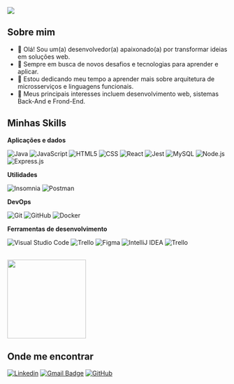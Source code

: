 ![](https://komarev.com/ghpvc/?username=Gusttavooll&color=006bed)

## Sobre mim

- 👋 Olá! Sou um(a) desenvolvedor(a) apaixonado(a) por transformar ideias em soluções web.
- 🤔 Sempre em busca de novos desafios e tecnologias para aprender e aplicar.
- 🌱 Estou dedicando meu tempo a aprender mais sobre arquitetura de microsserviços e linguagens funcionais.
- 🚀 Meus principais interesses incluem desenvolvimento web, sistemas Back-And e Frond-End.

## Minhas Skills

**Aplicações e dados**

![Java](https://img.shields.io/badge/-Java-333333?style=flat&logo=Java&logoColor=007396)
![JavaScript](https://img.shields.io/badge/-JavaScript-333333?style=flat&logo=javascript)
![HTML5](https://img.shields.io/badge/-HTML5-333333?style=flat&logo=HTML5)
![CSS](https://img.shields.io/badge/-CSS-333333?style=flat&logo=CSS3&logoColor=1572B6)
![React](https://img.shields.io/badge/-React-333333?style=flat&logo=react)
![Jest](https://img.shields.io/badge/-Jest-333333?style=flat&logo=jest)
![MySQL](https://img.shields.io/badge/-MySQL-333333?style=flat&logo=mysql)
![Node.js](https://img.shields.io/badge/-Node.js-333333?style=flat&logo=node.js)
![Express.js](https://img.shields.io/badge/-Express.js-333333?style=flat&logo=express)

**Utilidades**

![Insomnia](https://img.shields.io/badge/-Insomnia-333333?style=flat&logo=insomnia)
![Postman](https://img.shields.io/badge/-Postman-333333?style=flat&logo=postman)

**DevOps**

![Git](https://img.shields.io/badge/-Git-333333?style=flat&logo=git)
![GitHub](https://img.shields.io/badge/-GitHub-333333?style=flat&logo=github)
![Docker](https://img.shields.io/badge/-Docker-333333?style=flat&logo=docker)


**Ferramentas de desenvolvimento**

![Visual Studio Code](https://img.shields.io/badge/-Visual%20Studio%20Code-333333?style=flat&logo=visual-studio-code&logoColor=007ACC)
![Trello](https://img.shields.io/badge/-Trello-333333?style=flat&logo=trello&logoColor=007ACC)
![Figma](https://img.shields.io/badge/-Figma-333333?style=flat&logo=figma&logoColor=007ACC)
![IntelliJ IDEA](https://img.shields.io/badge/-IntelliJ%20IDEA-333333?style=flat&logo=intellij-idea&logoColor=007ACC)
![Trello](https://img.shields.io/badge/-Trello-333333?style=flat&logo=trello&logoColor=007ACC)


<br/>

<a href="https://github.com/Gusttavooll" title="Perfil do Gustavo">
  <img height="180em" src="https://github-readme-stats.vercel.app/api?username=Gusttavooll&theme=dracula&show_icons=true" />
</a>

## Onde me encontrar

[![Linkedin](https://img.shields.io/badge/-Gustavo%20Alves%20Dev-blue?style=flat-square&logo=Linkedin&logoColor=white&link=https://www.linkedin.com/in/gustavo-alves-dev)](https://www.linkedin.com/in/gustavo-alves-dev)
[![Gmail Badge](https://img.shields.io/badge/-Gustavoalves9a@gmail.com-006bed?style=flat-square&logo=Gmail&logoColor=white&link=mailto:Gustavoalves9a@gmail.com)](mailto:Gustavoalves9a@gmail.com)
[![GitHub](https://img.shields.io/github/followers/Gusttavooll?label=follow&style=social)](https://github.com/Gusttavooll)
